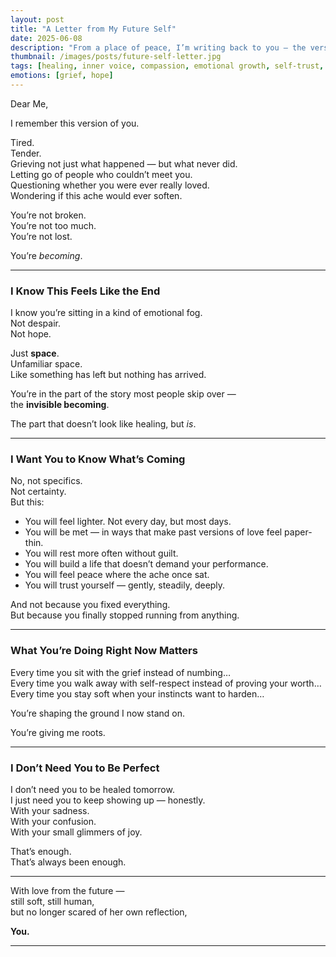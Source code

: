 ```yaml
---
layout: post
title: "A Letter from My Future Self"
date: 2025-06-08
description: "From a place of peace, I’m writing back to you — the version of me who feels tired, confused, and undone. I see you. And I’m still here because of you."
thumbnail: /images/posts/future-self-letter.jpg
tags: [healing, inner voice, compassion, emotional growth, self-trust, future self]
emotions: [grief, hope]
---
```


Dear Me,

I remember this version of you.

Tired.  
Tender.  
Grieving not just what happened — but what never did.  
Letting go of people who couldn’t meet you.  
Questioning whether you were ever really loved.  
Wondering if this ache would ever soften.

You’re not broken.  
You’re not too much.  
You’re not lost.

You’re *becoming*.

---

### I Know This Feels Like the End

I know you’re sitting in a kind of emotional fog.  
Not despair.  
Not hope.

Just **space**.  
Unfamiliar space.  
Like something has left but nothing has arrived.

You’re in the part of the story most people skip over —  
the **invisible becoming**.

The part that doesn’t look like healing, but *is*.

---

### I Want You to Know What’s Coming

No, not specifics.  
Not certainty.  
But this:

- You will feel lighter. Not every day, but most days.  
- You will be met — in ways that make past versions of love feel paper-thin.  
- You will rest more often without guilt.  
- You will build a life that doesn’t demand your performance.  
- You will feel peace where the ache once sat.  
- You will trust yourself — gently, steadily, deeply.

And not because you fixed everything.  
But because you finally stopped running from anything.

---

### What You’re Doing Right Now Matters

Every time you sit with the grief instead of numbing…  
Every time you walk away with self-respect instead of proving your worth…  
Every time you stay soft when your instincts want to harden…

You’re shaping the ground I now stand on.

You’re giving me roots.

---

### I Don’t Need You to Be Perfect

I don’t need you to be healed tomorrow.  
I just need you to keep showing up — honestly.  
With your sadness.  
With your confusion.  
With your small glimmers of joy.

That’s enough.  
That’s always been enough.

---

With love from the future —  
still soft, still human,  
but no longer scared of her own reflection,

**You.**

---
